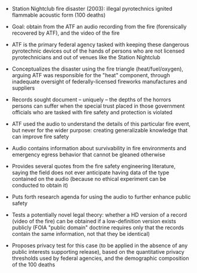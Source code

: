 - Station Nightclub fire disaster (2003): illegal pyrotechnics ignited flammable acoustic form (100 deaths)

- Goal: obtain from the ATF an audio recording from the fire (forensically recovered by ATF), and the video of the fire

- ATF is the primary federal agency tasked with keeping these dangerous pyrotechnic devices out of the hands of persons who are not licensed pyrotechnicians and out of venues like the Station Nightclub

- Conceptualizes the disaster using the fire triangle (heat/fuel/oxygen), arguing ATF was responsible for the "heat" component, through inadequate oversight of federally-licensed fireworks manufactures and suppliers

- Records sought document – uniquely – the depths of the horrors persons can suffer when the special trust placed in those government officials who are tasked with fire safety and protection is violated

- ATF used the audio to understand the details of this particular fire event, but never for the wider purpose: creating generalizable knowledge that can improve fire safety

- Audio contains information about survivability in fire environments and emergency egress behavior that cannot be gleaned otherwise

- Provides several quotes from the fire safety engineering literature, saying the field does not ever anticipate having data of the type contained on the audio (because no ethical experiment can be conducted to obtain it)

- Puts forth research agenda for using the audio to further enhance public safety

- Tests a potentially novel legal theory: whether a HD version of a record (video of the fire) can be obtained if a low-definition version exists publicly (FOIA "public domain" doctrine requires only that the records contain the same information, not that they be identical)

- Proposes privacy test for this case (to be applied in the absence of any public interests supporting release), based on the quantitative privacy thresholds used by federal agencies, and the demographic composition of the 100 deaths
